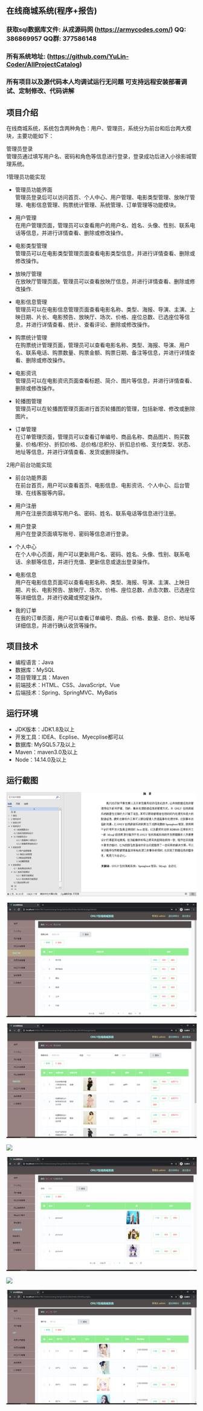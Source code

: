 ## 在线商城系统(程序+报告)

###  获取sql数据库文件: 从戎源码网 (https://armycodes.com/) QQ: 386869957 QQ群: 377586148
###  所有系统地址: (https://github.com/YuLin-Coder/AllProjectCatalog) 
###  所有项目以及源代码本人均调试运行无问题 可支持远程安装部署调试、定制修改、代码讲解

## 项目介绍
在线商城系统，系统包含两种角色：用户、管理员，系统分为前台和后台两大模块，主要功能如下：

管理员登录  
管理员通过填写用户名、密码和角色等信息进行登录，登录成功后进入小徐影城管理系统。

1管理员功能实现

- 管理员功能界面  
  管理员登录后可以访问首页、个人中心、用户管理、电影类型管理、放映厅管理、电影信息管理、购票统计管理、系统管理、订单管理等功能模块。

- 用户管理  
  在用户管理页面，管理员可以查看用户的用户名、姓名、头像、性别、联系电话等信息，并进行详情查看、删除或修改操作。

- 电影类型管理  
  管理员可以在电影类型管理页面查看电影类型信息，并进行详情查看、删除或修改操作。

- 放映厅管理  
  在放映厅管理页面，管理员可以查看放映厅信息，并进行详情查看、删除或修改操作.

- 电影信息管理  
  管理员可以在电影信息管理页面查看电影名称、类型、海报、导演、主演、上映日期、片长、电影预告、放映厅、场次、价格、座位总数、已选座位等信息，并进行详情查看、统计、查看评论、删除或修改操作。

- 购票统计管理  
  在购票统计管理页面，管理员可以查看电影名称、类型、海报、导演、用户名、联系电话、购票数量、购票金额、购票日期、备注等信息，并进行详情查看、删除或修改操作。

- 电影资讯  
  管理员可以在电影资讯页面查看标题、简介、图片等信息，并进行详情查看、删除或修改操作。

- 轮播图管理  
  管理员可以在轮播图管理页面进行首页轮播图的管理，包括新增、修改或删除图片。

- 订单管理  
  在订单管理页面，管理员可以查看订单编号、商品名称、商品图片、购买数量、价格/积分、折扣价格、总价格/总积分、折扣总价格、支付类型、状态、地址等信息，并进行详情查看、发货或删除操作。

2用户前台功能实现

- 前台功能界面  
  在前台首页，用户可以查看首页、电影信息、电影资讯、个人中心、后台管理、在线客服等内容。

- 用户注册  
  用户在注册页面填写用户名、密码、姓名、联系电话等信息进行注册。

- 用户登录  
  用户在登录页面填写账号、密码等信息进行登录。

- 个人中心  
  在个人中心页面，用户可以更新用户名、密码、姓名、头像、性别、联系电话、余额等信息，并进行充值、更新信息或退出登录操作。

- 电影信息  
  用户在电影信息页面可以查看电影名称、类型、海报、导演、主演、上映日期、片长、电影预告、放映厅、场次、价格、座位总数、点击次数、已选座位等详细信息，并进行收藏或预定操作。

- 我的订单  
  在我的订单页面，用户可以查看订单编号、商品、价格、数量、总价、地址等详细信息，并进行确认收货等操作。

## 项目技术
- 编程语言：Java
- 数据库：MySQL
- 项目管理工具：Maven
- 前端技术：HTML、CSS、JavaScript、Vue
- 后端技术：Spring、SpringMVC、MyBatis

## 运行环境
- JDK版本：JDK1.8及以上
- 开发工具：IDEA、Ecplise、Myecplise都可以
- 数据库: MySQL5.7及以上
- Maven：maven3.0及以上
- Node：14.14.0及以上

## 运行截图
![](screenshot/1.png)

![](screenshot/2.png)

![](screenshot/3.png)

![](screenshot/4.png)

![](screenshot/5.png)

![](screenshot/6.png)

![](screenshot/7.png)

